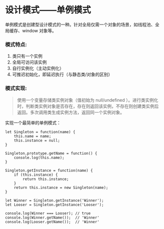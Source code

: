 # 设计模式——单例模式

单例模式是创建型设计模式的一种。针对全局仅需一个对象的场景，如线程池、全局缓存、window 对象等。

### 模式特点:

1. 类只有一个实例
2. 全局可访问该实例
3. 自行实例化（主动实例化）
4. 可推迟初始化，即延迟执行（与静态类/对象的区别）

### 模式实现:

>使用一个变量存储类实例对象（值初始为 null/undefined ）。进行类实例化时，判断类实例对象是否存在，存在则返回该实例，不存在则创建类实例后返回。多次调用类生成实例方法，返回同一个实例对象。

实现一个最简单的单例模式：

```
let Singleton = function(name) {
    this.name = name;
    this.instance = null;
}

Singleton.prototype.getName = function() {
    console.log(this.name);
}

Singleton.getInstance = function(name) {
    if (this.instance) {
        return this.instance;
    }
    return this.instance = new Singleton(name);
}

let Winner = Singleton.getInstance('Winner');
let Looser = Singleton.getInstance('Looser');

console.log(Winner === Looser); // true
console.log(Winner.getName());  // 'Winner'
console.log(Looser.getName());  // 'Winner'
```
